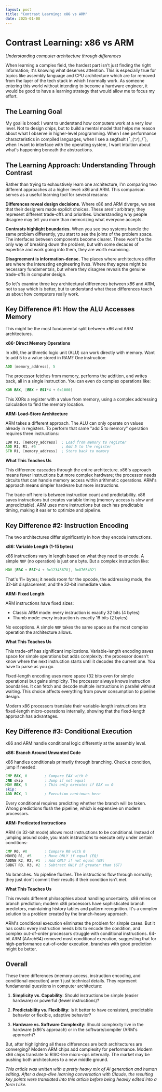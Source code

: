 ```yaml
---
layout: post
title: "Contrast Learning: x86 vs ARM"
date: 2025-01-08
---
```


# Contrast Learning: x86 vs ARM
*Understanding computer architecture through differences*

When learning a complex field, the hardest part isn't just finding the right information; it's knowing what deserves attention. This is especially true for topics like assembly language and CPU architecture which are far removed from the layer of the tech stack in which I normally work. As someone entering this world without intending to become a hardware engineer, it would be good to have a learning strategy that would allow me to focus my effort.

## The Learning Goal

My goal is broad: I want to understand how computers work at a very low level. Not to design chips, but to build a mental model that helps me reason about what I observe in higher-level programming. When I see performance characteristics in compiled languages, when I see a segfault (¯\_(ツ)_/¯), when I want to interface with the operating system, I want intuition about what's happening beneath the abstractions.

## The Learning Approach: Understanding Through Contrast

Rather than trying to exhaustively learn one architecture, I'm comparing two different approaches at a higher level: x86 and ARM. This comparison serves as a useful learning tool for several reasons:

**Differences reveal design decisions.** Where x86 and ARM diverge, we see that their designers made explicit choices. These aren't arbitrary; they represent different trade-offs and priorities. Understanding why people disagree may tell you more than memorizing what everyone accepts.

**Contrasts highlight boundaries.** When you see two systems handle the same problem differently, you start to see the joints of the problem space. The interfaces between components become clearer. These won't be the only way of breaking down the problem, but with some decades of expertise and work going into them, they are worth examining.

**Disagreement is information-dense.** The places where architectures differ are where the interesting engineering lives. Where they agree might be necessary fundamentals, but where they disagree reveals the genuine trade-offs in computer design.

So let's examine three key architectural differences between x86 and ARM, not to say which is better, but to understand what these differences teach us about how computers really work.

## Key Difference #1: How the ALU Accesses Memory

This might be the most fundamental split between x86 and ARM architectures.

**x86: Direct Memory Operations**

In x86, the arithmetic logic unit (ALU) can work directly with memory. Want to add 5 to a value stored in RAM? One instruction:

```asm
ADD [memory_address], 5
```

The processor fetches from memory, performs the addition, and writes back, all in a single instruction. You can even do complex operations like:

```asm
XOR EAX, [EBX + ESI*4 + 0x1000]
```

This XORs a register with a value from memory, using a complex addressing calculation to find the memory location.

**ARM: Load-Store Architecture**

ARM takes a different approach. The ALU can only operate on values already in registers. To perform that same "add 5 to memory" operation requires three instructions:

```asm
LDR R1, [memory_address]  ; Load from memory to register
ADD R1, R1, #5            ; Add 5 to the register
STR R1, [memory_address]  ; Store back to memory
```

**What This Teaches Us**

This difference cascades through the entire architecture. x86's approach means fewer instructions but more complex hardware; the processor needs circuits that can handle memory access within arithmetic operations. ARM's approach means simpler hardware but more instructions.

The trade-off here is between instruction count and predictability. x86 saves instructions but creates variable timing (memory access is slow and unpredictable). ARM uses more instructions but each has predictable timing, making it easier to optimize and pipeline.

## Key Difference #2: Instruction Encoding

The two architectures differ significantly in how they encode instructions.

**x86: Variable Length (1-15 bytes)**

x86 instructions vary in length based on what they need to encode. A simple `NOP` (no operation) is just one byte. But a complex instruction like:

```asm
MOV [EBX + ESI*4 + 0x12345678], 0x87654321
```

That's 11+ bytes; it needs room for the opcode, the addressing mode, the 32-bit displacement, and the 32-bit immediate value.

**ARM: Fixed Length**

ARM instructions have fixed sizes:
- Classic ARM mode: every instruction is exactly 32 bits (4 bytes)
- Thumb mode: every instruction is exactly 16 bits (2 bytes)

No exceptions. A simple `NOP` takes the same space as the most complex operation the architecture allows.

**What This Teaches Us**

This trade-off has significant implications. Variable-length encoding saves space for simple operations but adds complexity: the processor doesn't know where the next instruction starts until it decodes the current one. You have to parse as you go.

Fixed-length encoding uses more space (32 bits even for simple operations) but gains simplicity. The processor always knows instruction boundaries. It can fetch and decode multiple instructions in parallel without waiting. This choice affects everything from power consumption to pipeline design.

Modern x86 processors translate their variable-length instructions into fixed-length micro-operations internally, showing that the fixed-length approach has advantages.

## Key Difference #3: Conditional Execution

x86 and ARM handle conditional logic differently at the assembly level.

**x86: Branch Around Unwanted Code**

x86 handles conditionals primarily through branching. Check a condition, jump if needed:

```asm
CMP EAX, 0        ; Compare EAX with 0
JNE skip          ; Jump if not equal
MOV EBX, 5        ; This only executes if EAX == 0
skip:
ADD ECX, 1        ; Execution continues here
```

Every conditional requires predicting whether the branch will be taken. Wrong predictions flush the pipeline, which is expensive on modern processors.

**ARM: Predicated Instructions**

ARM (in 32-bit mode) allows most instructions to be conditional. Instead of jumping around code, you mark instructions to execute only under certain conditions:

```asm
CMP R0, #0        ; Compare R0 with 0
MOVEQ R1, #5      ; Move ONLY if equal (EQ)
ADDNE R2, R2, #1  ; Add ONLY if not equal (NE)
SUBGT R3, R3, #2  ; Subtract ONLY if greater than (GT)
```

No branches. No pipeline flushes. The instructions flow through normally; they just don't commit their results if their condition isn't met.

**What This Teaches Us**

This reveals different philosophies about handling uncertainty. x86 relies on branch prediction; modern x86 processors have sophisticated branch predictors, maintaining history tables and pattern recognition. It's a complex solution to a problem created by the branch-heavy approach.

ARM's conditional execution eliminates the problem for simple cases. But it has costs: every instruction needs bits to encode the condition, and complex out-of-order processors struggle with conditional instructions. 64-bit ARM (AArch64) removed most conditional execution, suggesting that for high-performance out-of-order execution, branches with good prediction might be better.

## Overall

These three differences (memory access, instruction encoding, and conditional execution) aren't just technical details. They represent fundamental questions in computer architecture:

1. **Simplicity vs. Capability**: Should instructions be simple (easier hardware) or powerful (fewer instructions)?

2. **Predictability vs. Flexibility**: Is it better to have consistent, predictable behavior or flexible, adaptive behavior?

3. **Hardware vs. Software Complexity**: Should complexity live in the hardware (x86's approach) or in the software/compiler (ARM's approach)?

But, after highlighting all these differences are both architectures are converging? Modern ARM chips add complexity for performance. Modern x86 chips translate to RISC-like micro-ops internally. The market may be pushing both architectures to a new middle ground.

*This article was written with a pretty heavy mix of AI generation and human editing. After a deep-dive learning conversation with Claude, the resulting key points were translated into this article before being heavily edited into a form I like.*